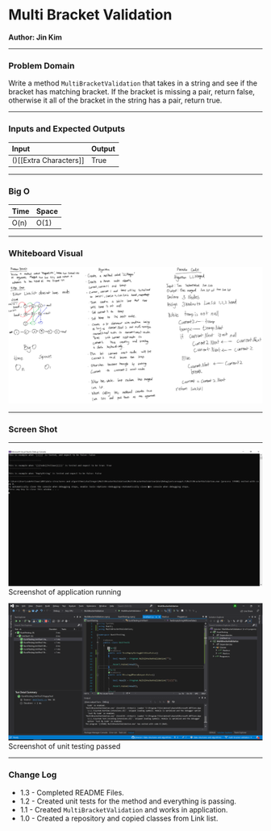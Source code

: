 # **Multi Bracket Validation**

**Author: Jin Kim**

---

### Problem Domain

Write a method `MultiBracketValidation` that takes in a string and see if the bracket has matching bracket. If the bracket is missing a pair, return false, otherwise it all of the bracket in the string has a pair, return true.

---

### Inputs and Expected Outputs

| Input | Output |
| :----------- |:--------- |
| ()[[Extra Characters]] | True|

---

### Big O


| Time | Space |
| :----------- | :----------- |
| O(n) | O(1) |


---


### Whiteboard Visual
![LLMerged](../../assets/LLmerged.png)


---

### Screen Shot
---
![Application Demo](../../assets/MultiBracketValidation/application-running.png)
Screenshot of application running

![Unit Testing](../../assets/MultiBracketValidation/unit-test-passing.png)
Screenshot of unit testing passed

---
### Change Log
- 1.3 - Completed README Files.  
- 1.2 - Created unit tests for the method and everything is passing.
- 1.1 - Created `MultiBracketValidation` and works in application.
- 1.0 - Created a repository and copied classes from Link list.


